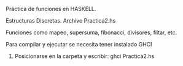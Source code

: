 Práctica de funciones en HASKELL.

Estructuras Discretas.
Archivo Practica2.hs

Funciones como mapeo, supersuma, fibonacci, divisores, filtar, etc. 

Para compilar y ejecutar se necesita tener instalado GHCI

1. Posicionarse en la carpeta y escribir: ghci Practica2.hs
